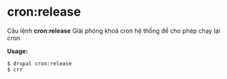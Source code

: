 # cron:release
Câu lệnh **cron:release** Giải phóng khoá cron hệ thống để cho phép chạy lại cron

**Usage:**
```
$ drupal cron:release 
$ crr  
```
